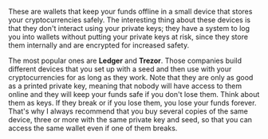 These are wallets that keep your funds offline in a small device that stores your cryptocurrencies safely. The interesting thing about these devices is that they don't interact using your private keys; they have a system to log you into wallets without putting your private keys at risk, since they store them internally and are encrypted for increased safety.

The most popular ones are **Ledger** and **Trezor**. Those companies build different devices that you set up with a seed and then use with your cryptocurrencies for as long as they work. Note that they are only as good as a printed private key, meaning that nobody will have access to them online and they will keep your funds safe if you don't lose them. Think about them as keys. If they break or if you lose them, you lose your funds forever. That's why I always recommend that you buy several copies of the same device, three or more with the same private key and seed, so that you can access the same wallet even if one of them breaks.